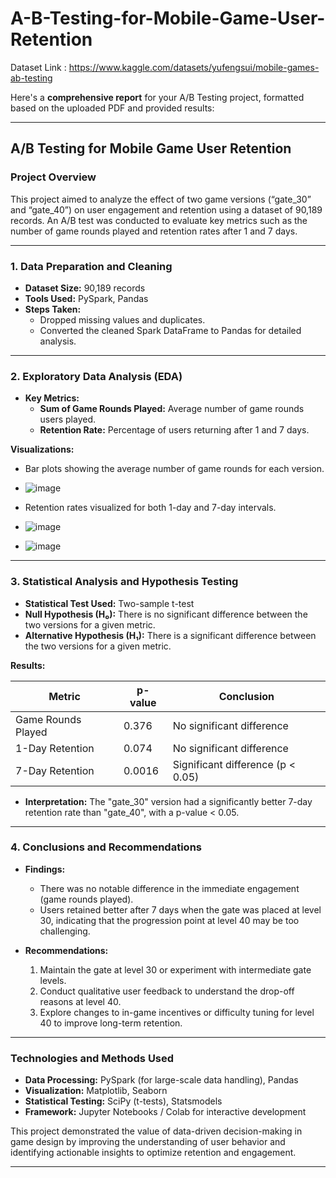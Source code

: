 # A-B-Testing-for-Mobile-Game-User-Retention

Dataset Link : https://www.kaggle.com/datasets/yufengsui/mobile-games-ab-testing

Here's a **comprehensive report** for your A/B Testing project, formatted based on the uploaded PDF and provided results:

---

## **A/B Testing for Mobile Game User Retention**  

### **Project Overview**  
This project aimed to analyze the effect of two game versions (“gate_30” and “gate_40”) on user engagement and retention using a dataset of 90,189 records. An A/B test was conducted to evaluate key metrics such as the number of game rounds played and retention rates after 1 and 7 days.

---

### **1. Data Preparation and Cleaning**  
- **Dataset Size:** 90,189 records  
- **Tools Used:** PySpark, Pandas  
- **Steps Taken:**
  - Dropped missing values and duplicates.
  - Converted the cleaned Spark DataFrame to Pandas for detailed analysis.
  
---

### **2. Exploratory Data Analysis (EDA)**  
- **Key Metrics:**
  - **Sum of Game Rounds Played:** Average number of game rounds users played.
  - **Retention Rate:** Percentage of users returning after 1 and 7 days.
  
**Visualizations:**
- Bar plots showing the average number of game rounds for each version.
- ![image](https://github.com/user-attachments/assets/27f66bec-dc45-4cca-8dcc-85ea9f5e1950)

- Retention rates visualized for both 1-day and 7-day intervals.
- ![image](https://github.com/user-attachments/assets/bd9cd65c-9cb5-4aef-bac2-b85deaa963cd)
- ![image](https://github.com/user-attachments/assets/55e596eb-319d-4a9a-8f22-7582c21b2fb3)



---

### **3. Statistical Analysis and Hypothesis Testing**  
- **Statistical Test Used:** Two-sample t-test  
- **Null Hypothesis (H₀):** There is no significant difference between the two versions for a given metric.  
- **Alternative Hypothesis (H₁):** There is a significant difference between the two versions for a given metric.  

**Results:**

| Metric              | p-value               | Conclusion                          |
|---------------------|-----------------------|-------------------------------------|
| Game Rounds Played  | 0.376                  | No significant difference           |
| 1-Day Retention     | 0.074                  | No significant difference           |
| 7-Day Retention     | 0.0016                 | Significant difference (p < 0.05)   |

- **Interpretation:** The "gate_30" version had a significantly better 7-day retention rate than "gate_40", with a p-value < 0.05.

---

### **4. Conclusions and Recommendations**  
- **Findings:**
  - There was no notable difference in the immediate engagement (game rounds played).
  - Users retained better after 7 days when the gate was placed at level 30, indicating that the progression point at level 40 may be too challenging.
  
- **Recommendations:**
  1. Maintain the gate at level 30 or experiment with intermediate gate levels.
  2. Conduct qualitative user feedback to understand the drop-off reasons at level 40.
  3. Explore changes to in-game incentives or difficulty tuning for level 40 to improve long-term retention.

---

### **Technologies and Methods Used**  
- **Data Processing:** PySpark (for large-scale data handling), Pandas  
- **Visualization:** Matplotlib, Seaborn  
- **Statistical Testing:** SciPy (t-tests), Statsmodels  
- **Framework:** Jupyter Notebooks / Colab for interactive development  

This project demonstrated the value of data-driven decision-making in game design by improving the understanding of user behavior and identifying actionable insights to optimize retention and engagement.

---
